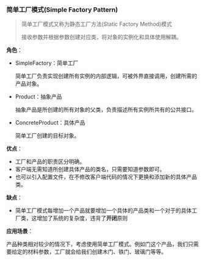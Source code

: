 ### 简单工厂模式(Simple Factory Pattern)

> 简单工厂模式又称为静态工厂方法(Static Factory Method)模式
>
> 接收参数并根据参数创建对应类，将对象的实例化和具体使用解耦。

**角色**：

- SimpleFactory：简单工厂

  简单工厂负责实现创建所有实例的内部逻辑，可被外界直接调用，创建所需的产品对象。

- Product：抽象产品

  抽象产品是所创建的所有对象的父类，负责描述所有实例所共有的公共接口。

- ConcreteProduct：具体产品

  简单工厂创建的目标对象。

**优点**：

- 工厂和产品的职责区分明确。
- 客户端无需知道所创建具体产品的类名，只需要知道参数即可。
- 也可以引入配置文件，在不修改客户端代码的情况下更换和添加新的具体产品类。

**缺点**：

- 简单工厂模式每增加一个产品就要增加一个具体的产品类和一个对于的具体工厂类，这增加了系统的复杂度，违背了**开闭**原则


**应用场景**：

产品种类相对较少的情况下，考虑使用简单工厂模式。例如门这个产品，我们只需要给定的材料参数，工厂就会给我们创建木门、铁门、玻璃门等等。
